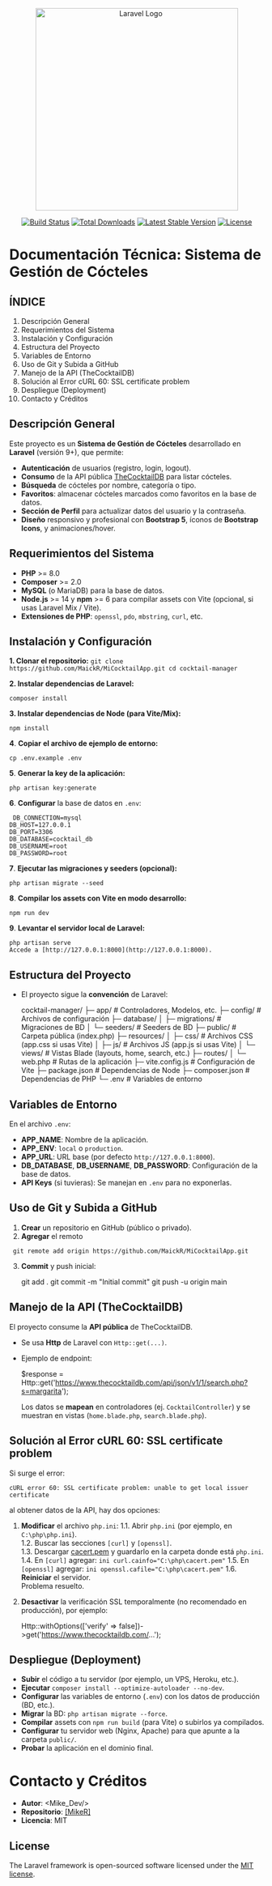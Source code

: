 <p align="center"><a href="https://laravel.com" target="_blank"><img src="https://raw.githubusercontent.com/laravel/art/master/logo-lockup/5%20SVG/2%20CMYK/1%20Full%20Color/laravel-logolockup-cmyk-red.svg" width="400" alt="Laravel Logo"></a></p>

<p align="center">
<a href="https://github.com/laravel/framework/actions"><img src="https://github.com/laravel/framework/workflows/tests/badge.svg" alt="Build Status"></a>
<a href="https://packagist.org/packages/laravel/framework"><img src="https://img.shields.io/packagist/dt/laravel/framework" alt="Total Downloads"></a>
<a href="https://packagist.org/packages/laravel/framework"><img src="https://img.shields.io/packagist/v/laravel/framework" alt="Latest Stable Version"></a>
<a href="https://packagist.org/packages/laravel/framework"><img src="https://img.shields.io/packagist/l/laravel/framework" alt="License"></a>
</p>

# Documentación Técnica: Sistema de Gestión de Cócteles
## ÍNDICE

 1. Descripción General
 2. Requerimientos del Sistema
 3. Instalación y Configuración
 4. Estructura del Proyecto
 5. Variables de Entorno
 6. Uso de Git y Subida a GitHub
 7. Manejo de la API (TheCocktailDB)
 8. Solución al Error cURL 60: SSL certificate problem
 9. Despliegue (Deployment)
 10. Contacto y Créditos

## Descripción General
Este proyecto es un **Sistema de Gestión de Cócteles** desarrollado en **Laravel** (versión 9+), que permite:
-   **Autenticación** de usuarios (registro, login, logout).
-   **Consumo** de la API pública [TheCocktailDB](https://www.thecocktaildb.com/) para listar cócteles.
-   **Búsqueda** de cócteles por nombre, categoría o tipo.
-   **Favoritos**: almacenar cócteles marcados como favoritos en la base de datos.
-   **Sección de Perfil** para actualizar datos del usuario y la contraseña.
-   **Diseño** responsivo y profesional con **Bootstrap 5**, íconos de **Bootstrap Icons**, y animaciones/hover.


## Requerimientos del Sistema

   - **PHP** >= 8.0
-   **Composer** >= 2.0
-   **MySQL** (o MariaDB) para la base de datos.
-   **Node.js** >= 14 y **npm** >= 6 para compilar assets con Vite (opcional, si usas Laravel Mix / Vite).
-   **Extensiones de PHP**: `openssl`, `pdo`, `mbstring`, `curl`, etc.

## Instalación y Configuración
**1. **Clonar** el repositorio:**
 `git clone https://github.com/MaickR/MiCocktailApp.git
cd cocktail-manager
`

**2. **Instalar** dependencias de Laravel:**

    composer install

**3. **Instalar** dependencias de Node (para Vite/Mix):**

    npm install

**4**. **Copiar** **el archivo de ejemplo de entorno:**

    cp .env.example .env

**5**. ****Generar** la key de la aplicación:**

    php artisan key:generate

**6**. **Configurar** la base de datos en `.env`:

   

     DB_CONNECTION=mysql
    DB_HOST=127.0.0.1
    DB_PORT=3306
    DB_DATABASE=cocktail_db
    DB_USERNAME=root
    DB_PASSWORD=root

**7**. ****Ejecutar** las migraciones y seeders (opcional):**

    php artisan migrate --seed

**8**. **Compilar los assets con Vite en modo desarrollo:**

    npm run dev

**9**. ****Levantar** el servidor local de Laravel:**

    php artisan serve
    Accede a [http://127.0.0.1:8000](http://127.0.0.1:8000).


## Estructura del Proyecto
-   El proyecto sigue la **convención** de Laravel:

    cocktail-manager/
    ├─ app/                # Controladores, Modelos, etc.
    ├─ config/             # Archivos de configuración
    ├─ database/
    │  ├─ migrations/      # Migraciones de BD
    │  └─ seeders/         # Seeders de BD
    ├─ public/             # Carpeta pública (index.php)
    ├─ resources/
    │  ├─ css/             # Archivos CSS (app.css si usas Vite)
    │  ├─ js/              # Archivos JS (app.js si usas Vite)
    │  └─ views/           # Vistas Blade (layouts, home, search, etc.)
    ├─ routes/
    │  └─ web.php          # Rutas de la aplicación
    ├─ vite.config.js      # Configuración de Vite
    ├─ package.json        # Dependencias de Node
    ├─ composer.json       # Dependencias de PHP
    └─ .env                # Variables de entorno


## Variables de Entorno
En el archivo `.env`:
-   **APP_NAME**: Nombre de la aplicación.
-   **APP_ENV**: `local` o `production`.
-   **APP_URL**: URL base (por defecto `http://127.0.0.1:8000`).
-   **DB_DATABASE**, **DB_USERNAME**, **DB_PASSWORD**: Configuración de la base de datos.
-   **API Keys** (si tuvieras): Se manejan en `.env` para no exponerlas.


## Uso de Git y Subida a GitHub


 1. **Crear** un repositorio en GitHub (público o privado).
 2.   **Agregar** el remoto

     git remote add origin https://github.com/MaickR/MiCocktailApp.git
    
 3.  **Commit** y push inicial:

   

     git add .
    git commit -m "Initial commit"
    git push -u origin main


## Manejo de la API (TheCocktailDB)
El proyecto consume la **API pública** de TheCocktailDB.

-   Se usa **Http** de Laravel con `Http::get(...)`.
-   Ejemplo de endpoint:

    $response = Http::get('https://www.thecocktaildb.com/api/json/v1/1/search.php?s=margarita');
    
    Los datos se **mapean** en controladores (ej. `CocktailController`) y se muestran en vistas (`home.blade.php`, `search.blade.php`).


## Solución al Error cURL 60: SSL certificate problem
Si surge el error:

    cURL error 60: SSL certificate problem: unable to get local issuer certificate

al obtener datos de la API, hay dos opciones:

1.  **Modificar** el archivo `php.ini`: 1.1. Abrir `php.ini` (por ejemplo, en `C:\php\php.ini`).  
    1.2. Buscar las secciones `[curl]` y `[openssl]`.  
    1.3. Descargar [cacert.pem](http://curl.haxx.se/ca/cacert.pem) y guardarlo en la carpeta donde está `php.ini`.  
    1.4. En `[curl]` agregar: `ini curl.cainfo="C:\php\cacert.pem"` 1.5. En `[openssl]` agregar: `ini openssl.cafile="C:\php\cacert.pem"` 1.6. **Reiniciar** el servidor.  
    Problema resuelto.
    
2.  **Desactivar** la verificación SSL temporalmente (no recomendado en producción), por ejemplo:

    Http::withOptions(['verify' => false])->get('https://www.thecocktaildb.com/...');


## Despliegue (Deployment)
-   **Subir** el código a tu servidor (por ejemplo, un VPS, Heroku, etc.).
-   **Ejecutar** `composer install --optimize-autoloader --no-dev`.
-   **Configurar** las variables de entorno (`.env`) con los datos de producción (BD, etc.).
-   **Migrar** la BD: `php artisan migrate --force`.
-   **Compilar** assets con `npm run build` (para Vite) o subirlos ya compilados.
-   **Configurar** tu servidor web (Nginx, Apache) para que apunte a la carpeta `public/`.
-   **Probar** la aplicación en el dominio final.

#  Contacto y Créditos

-   **Autor**: <Mike_Dev/>
-   **Repositorio**: [\[MikeR\]](https://github.com/MaickR)
-   **Licencia**: MIT

## License

The Laravel framework is open-sourced software licensed under the [MIT license](https://opensource.org/licenses/MIT).

